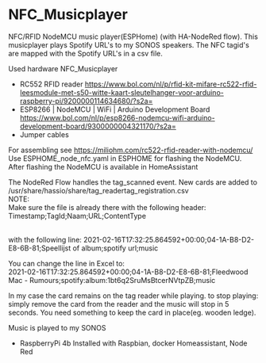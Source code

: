 # NFC_Musicplayer
NFC/RFID NodeMCU music player(ESPHome) (with HA-NodeRed flow).
This musicplayer plays Spotify URL's to my SONOS speakers.
The NFC tagid's are mapped with the Spotify URL's in a csv file.

Used hardware
NFC_Musicplayer
- RC552 RFID reader
  https://www.bol.com/nl/p/rfid-kit-mifare-rc522-rfid-leesmodule-met-s50-witte-kaart-sleutelhanger-voor-arduino-raspberry-pi/9200000114634680/?s2a=
- ESP8266 | NodeMCU | WiFi | Arduino Development Board
  https://www.bol.com/nl/p/esp8266-nodemcu-wifi-arduino-development-board/9300000004321170/?s2a=
- Jumper cables


For assembling see https://miliohm.com/rc522-rfid-reader-with-nodemcu/
Use ESPHOME_node_nfc.yaml in ESPHOME for flashing the NodeMCU.
After flashing the NodeMCU is available in HomeAssistant

The NodeRed Flow handles the tag_scanned event.
New cards are added to /usr/share/hassio/share/tag_readertag_registration.csv
</br>
NOTE:</br>
  Make sure the file is already there with the following header:</br>
  Timestamp;TagId;Naam;URL;ContentType</br></br>
  
  
with the following line: 
  2021-02-16T17:32:25.864592+00:00;04-1A-B8-D2-E8-6B-81;Speellijst of album;spotify url;music
  
You can change the line in Excel to:</br>
2021-02-16T17:32:25.864592+00:00;04-1A-B8-D2-E8-6B-81;Fleedwood Mac - Rumours;spotify:album:1bt6q2SruMsBtcerNVtpZB;music


In my case the card remains on the tag reader while playing. 
to stop playing: simply remove the card from the reader and the music will stop in 5 seconds.
You need something to keep the card in place(eg. wooden ledge).

Music is played to my SONOS

- RaspberryPi 4b 
Installed with Raspbian, docker Homeassistant, Node Red




